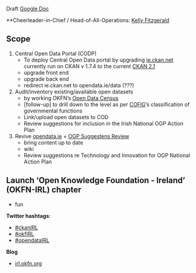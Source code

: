 Draft [Google Doc](https://docs.google.com/document/d/1zLFznrdTQih82Y8CVKY4AG5gnBkt-6jeU_l-TM88fUQ/edit?pli=1#)

**Cheerleader-in-Chief / Head-of-All-Operations: [Kelly Fitzgerald](https://twitter.com/CeallaighnicG)

## Scope
1. Central Open Data Portal (CODP)
     + To deploy Central Open Data portal by upgrading [ie.ckan.net]() currently run on CKAN v 1.7.4 to the current [CKAN 2.1](https://github.com/okfn/ckan)
     + upgrade front end
     + upgrade back end
     + redirect ie.ckan.net to opendata.ie/data (???)
2. Audit/inventory existing/available open datasets
     + by working OKFN’s [Open Data Census](http://blog.okfn.org/2013/09/05/open-data-census-join-the-global-citizen-effort-to-assess-the-state-of-government-data/)
     + [follow-up] to drill down to the level as per [COFIG](http://unstats.un.org/unsd/cr/registry/regcst.asp?Cl=4)’s classification of governmental functions
     + Link/upload open datasets to COD
     + Review suggestions for inclusion in the Irish National OGP Action Plan
3. Revive [opendata.ie](www.opendata.ie) + [OGP Suggestens Review](https://docs.google.com/viewer?a=v&pid=gmail&attid=0.1&thid=1414b2beea748436&mt=application/pdf&url=https://mail.google.com/mail/u/0/?ui%3D2%26ik%3D0853e0415d%26view%3Datt%26th%3D1414b2beea748436%26attid%3D0.1%26disp%3Dsafe%26realattid%3Df_hlxs0e3r0%26zw&sig=AHIEtbQom2Bx75VYauxDL-DAKChfcfzQCg) 
     + bring content up to date
     + wiki
     + Review suggestions re Technology and Innovation for OGP National Action Plan
     

## Launch ‘Open Knowledge Foundation - Ireland’ (OKFN-IRL) chapter
   + fun



**Twitter hashtags**: 
+ [#ckanIRL](https://twitter.com/search?q=%23ckanIRL&src=typd)
+ [#okfIRL](https://twitter.com/search?q=%23okfIRL&mode=relevance&src=typd)
+ [#opendataIRL](https://twitter.com/search?src=typd&q=%23opendataIRL)

**Blog**
+ [irl.okfn.org](irl.okfn.org/crm)
